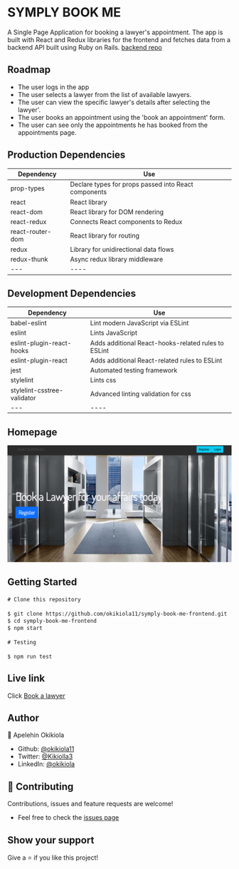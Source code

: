 # SYMPLY BOOK ME

A Single Page Application for booking a lawyer's appointment. The app is built with React and Redux libraries for the frontend and fetches data from a backend API built using Ruby on Rails. [backend repo](https://github.com/okikiola11/symply-book-me-api)

## Roadmap
- The user logs in the app
- The user selects a lawyer from the list of available lawyers.
- The user can view the specific lawyer's details after selecting the lawyer'.
- The user books an appointment using the 'book an appointment' form.
- The user can see only the appointments he has booked from the appointments page.

## Production Dependencies
Dependency | Use
--- | ------ 
prop-types | Declare types for props passed into React components
react | React library
react-dom | React library for DOM rendering
react-redux | Connects React components to Redux
react-router-dom | React library for routing
redux | Library for unidirectional data flows
redux-thunk | Async redux library middleware
--- | ----

## Development Dependencies
Dependency | Use
--- | ------ 
babel-eslint | Lint modern JavaScript via ESLint
eslint | Lints JavaScript
eslint-plugin-react-hooks | Adds additional React-hooks-related rules to ESLint
eslint-plugin-react | Adds additional React-related rules to ESLint
jest | Automated testing framework
stylelint | Lints css
stylelint-csstree-validator | Advanced linting validation for css
--- | ----

## Homepage
![screenshot](./src/assets/screenshot.png)

## Getting Started
```
# Clone this repository

$ git clone https://github.com/okikiola11/symply-book-me-frontend.git
$ cd symply-book-me-frontend
$ npm start

# Testing

$ npm run test

```

## Live link
Click <a href="https://symply-book-me.herokuapp.com/">Book a lawyer</a>


## Author

👤 Apelehin Okikiola

- Github: [@okikiola11](https://github.com/okikiola11)
- Twitter: [@Kikiolla3](https://twitter.com/Kikiolla3)
- LinkedIn: [@okikiola](https://www.linkedin.com/in/okikiola-apelehin-459008122/)


## 🤝 Contributing
 Contributions, issues and feature requests are welcome!
- Feel free to check the <a href="https://github.com/okikiola11/symply-book-me-frontend/issues">issues page</a>

## Show your support 
Give a ⭐️ if you like this project!
